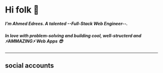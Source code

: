 # Hi folk 👋

#####  I’m Ahmed Edrees. A talented **--Full-Stack Web Engineer--**.
#####  In love with problem-solving and building cool, well-structerd and ⚡**AMMAZING**⚡ Web Apps 😎
---

## social accounts
<p align="center">
<a href="https://www.linkedin.com/in/edrovolt/">
  <image href="http://www.w3.org/2000/svg" />
 </a>
</p>
